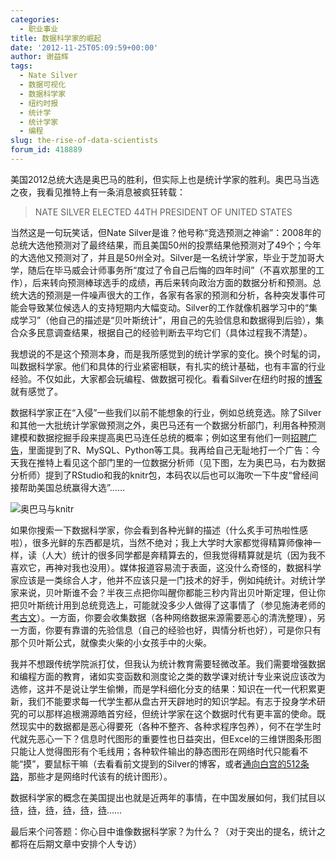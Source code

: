 ```yaml
---
categories:
  - 职业事业
title: 数据科学家的崛起
date: '2012-11-25T05:09:59+00:00'
author: 谢益辉
tags:
  - Nate Silver
  - 数据可视化
  - 数据科学家
  - 纽约时报
  - 统计学
  - 统计学家
  - 编程
slug: the-rise-of-data-scientists
forum_id: 418889
---
```


美国2012总统大选是奥巴马的胜利，但实际上也是统计学家的胜利。奥巴马当选之夜，我看见推特上有一条消息被疯狂转载：

> NATE SILVER ELECTED 44TH PRESIDENT OF UNITED STATES

当然这是一句玩笑话，但Nate Silver是谁？他号称“竞选预测之神谕”：2008年的总统大选他预测对了最终结果，而且美国50州的投票结果他预测对了49个；今年的大选他又预测对了，并且是50州全对。Silver是一名统计学家，毕业于芝加哥大学，随后在毕马威会计师事务所“度过了令自己后悔的四年时间”（不喜欢那里的工作），后来转向预测棒球选手的成绩，再后来转向政治方面的数据分析和预测。总统大选的预测是一件噪声很大的工作，各家有各家的预测和分析，各种突发事件可能会导致某位候选人的支持短期内大幅变动。Silver的工作就像机器学习中的“集成学习”（他自己的描述是“贝叶斯统计”，用自己的先验信息和数据得到后验），集合众多民意调查结果，根据自己的经验判断去平均它们（具体过程我不清楚）。<!--more-->

我想说的不是这个预测本身，而是我所感觉到的统计学家的变化。换个时髦的词，叫数据科学家。他们和具体的行业紧密相联，有扎实的统计基础，也有丰富的行业经验。不仅如此，大家都会玩编程、做数据可视化。看看Silver在纽约时报的[博客](http://fivethirtyeight.blogs.nytimes.com)就有感觉了。

数据科学家正在“入侵”一些我们以前不能想象的行业，例如总统竞选。除了Silver和其他一大批统计学家做预测之外，奥巴马还有一个数据分析部门，利用各种预测建模和数据挖掘手段来提高奥巴马连任总统的概率；例如这里有他们一则[招聘广告](http://www.kdnuggets.com/jobs/11/07-13-obama2012-predictive-modeling-data-mining-scientists-analysts.html)，里面提到了R、MySQL、Python等工具。我再给自己无耻地打一个广告：今天我在推特上看见这个部门里的一位数据分析师（见下图，左为奥巴马，右为数据分析师）提到了RStudio和我的knitr包，本码农以后也可以海吹一下牛皮“曾经间接帮助美国总统赢得大选”……

![奥巴马与knitr](http://i.imgur.com/TVGbZ.png)

如果你搜索一下数据科学家，你会看到各种光鲜的描述（什么炙手可热啦性感啦），很多光鲜的东西都是坑，当然不绝对；我上大学时大家都觉得精算师像神一样，读（人大）统计的很多同学都是奔精算去的，但我觉得精算就是坑（因为我不喜欢它，再神对我也没用）。媒体报道容易流于表面，这没什么奇怪的，数据科学家应该是一类综合人才，他并不应该只是一门技术的好手，例如纯统计。对统计学家来说，贝叶斯谁不会？半夜三点把你叫醒你都能三秒内背出贝叶斯定理，但让你把贝叶斯统计用到总统竞选上，可能就没多少人做得了这事情了（参见施涛老师的[考古文](http://blog.cos.name/taoshi/?p=1733)）。一方面，你要会收集数据（各种网络数据来源需要恶心的清洗整理），另一方面，你要有靠谱的先验信息（自己的经验也好，舆情分析也好），可是你只有那个贝叶斯公式，就像卖火柴的小女孩手中的火柴。

我并不想跟传统学院派打仗，但我认为统计教育需要轻微改革。我们需要增强数据和编程方面的教育，诸如实变函数和测度论之类的数学课对统计专业来说应该改为选修，这并不是说让学生偷懒，而是学科细化分支的结果：知识在一代一代积累更新，我们不能要求每一代学生都从盘古开天辟地时的知识学起。有志于投身学术研究的可以那样追根溯源皓首穷经，但统计学家在这个数据时代有更丰富的使命。既然现实中的数据都是恶心得要死（各种不整齐、各种求程序包养），何不在学生时代就先恶心一下？信息时代图形的重要性也日益突出，但Excel的三维饼图条形图只能让人觉得图形有个毛线用；各种软件输出的静态图形在网络时代只能看不能“摸”，要鼠标干嘛（去看看前文提到的Silver的博客，或者[通向白宫的512条路](http://www.nytimes.com/interactive/2012/11/02/us/politics/paths-to-the-white-house.html)，那些才是网络时代该有的统计图形）。

数据科学家的概念在美国提出也就是近两年的事情，在中国发展如何，我们拭目以[待](http://www.bjt.name/2012/02/love-always-lonely/)，[待](http://www.bjt.name/2012/09/ming-dynasty/)，[待](http://yixuan.github.com/2011/03/text-mining-of-song-poems/)，[待](http://www.loyhome.com/?p=2096)，[待](http://www.loyhome.com/?p=2081)，[待](http://xccds1977.blogspot.com/2011/11/data-science.html)……

最后来个问答题：你心目中谁像数据科学家？为什么？（对于突出的提名，统计之都将在后期文章中安排个人专访）

